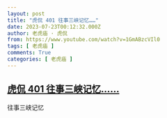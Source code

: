 ```yaml
---
layout: post
title: "虎侃 401 往事三峡记忆……"
date: 2023-07-23T00:12:32.000Z
author: 老虎庙 · 虎侃
from: https://www.youtube.com/watch?v=1GmABzcVIl0
tags: [ 老虎庙 ]
comments: True
categories: [ 老虎庙 ]
---
```

<!--1690071152000-->
[虎侃 401 往事三峡记忆……](https://www.youtube.com/watch?v=1GmABzcVIl0)
------

<div>
往事三峡记忆
</div>
